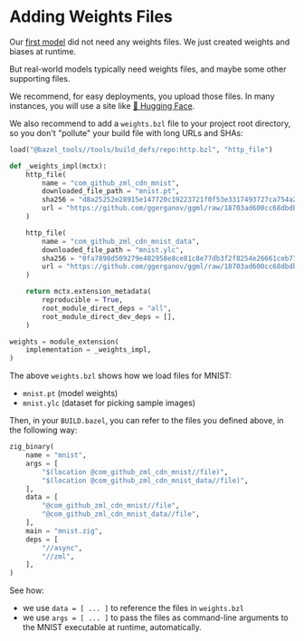 
# Adding Weights Files

Our [first model](../tutorials/write_first_model.md) did not need any weights files.
We just created weights and biases at runtime.

But real-world models typically need weights files, and maybe some other
supporting files.

We recommend, for easy deployments, you upload those files. In many instances,
you will use a site like [🤗 Hugging Face](https://huggingface.co).

We also recommend to add a `weights.bzl` file to your project root directory, so
you don't "pollute" your build file with long URLs and SHAs:

```python
load("@bazel_tools//tools/build_defs/repo:http.bzl", "http_file")

def _weights_impl(mctx):
    http_file(
        name = "com_github_zml_cdn_mnist",
        downloaded_file_path = "mnist.pt",
        sha256 = "d8a25252e28915e147720c19223721f0f53e3317493727ca754a2dd672450ba9",
        url = "https://github.com/ggerganov/ggml/raw/18703ad600cc68dbdb04d57434c876989a841d12/examples/mnist/models/mnist/mnist_model.state_dict",
    )

    http_file(
        name = "com_github_zml_cdn_mnist_data",
        downloaded_file_path = "mnist.ylc",
        sha256 = "0fa7898d509279e482958e8ce81c8e77db3f2f8254e26661ceb7762c4d494ce7",
        url = "https://github.com/ggerganov/ggml/raw/18703ad600cc68dbdb04d57434c876989a841d12/examples/mnist/models/mnist/t10k-images.idx3-ubyte",
    )

    return mctx.extension_metadata(
        reproducible = True,
        root_module_direct_deps = "all",
        root_module_direct_dev_deps = [],
    )

weights = module_extension(
    implementation = _weights_impl,
)
```

The above `weights.bzl` shows how we load files for MNIST:

- `mnist.pt` (model weights)
- `mnist.ylc` (dataset for picking sample images)

Then, in your `BUILD.bazel`, you can refer to the files you defined above, in
the following way:

```python
zig_binary(
    name = "mnist",
    args = [
        "$(location @com_github_zml_cdn_mnist//file)",
        "$(location @com_github_zml_cdn_mnist_data//file)",
    ],
    data = [
        "@com_github_zml_cdn_mnist//file",
        "@com_github_zml_cdn_mnist_data//file",
    ],
    main = "mnist.zig",
    deps = [
        "//async",
        "//zml",
    ],
)
```

See how:

- we use `data = [ ... ]` to reference the files in `weights.bzl`
- we use `args = [ ... ]` to pass the files as command-line arguments to the
  MNIST executable at runtime, automatically.
